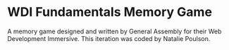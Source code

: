 # WDI Fundamentals Memory Game

A memory game designed and written by General Assembly for their Web Development Immersive. This iteration was coded by Natalie Poulson.
